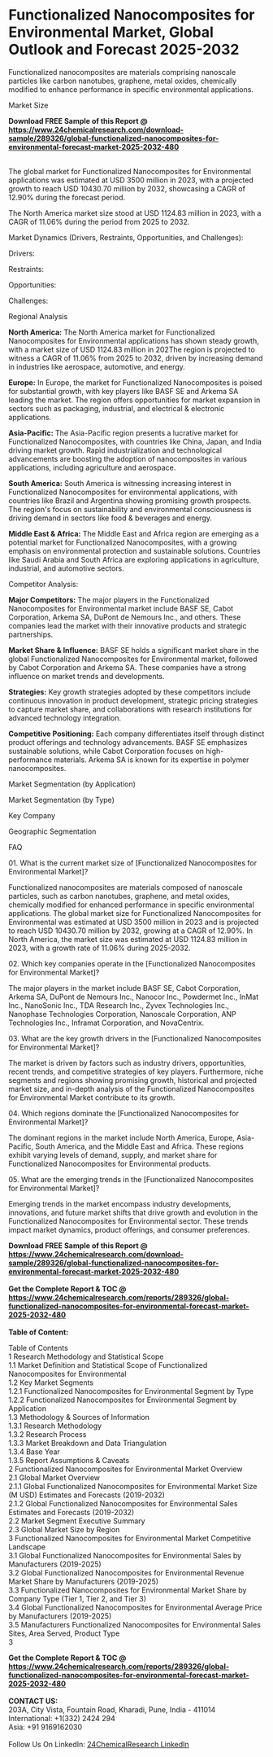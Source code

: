 <h1>Functionalized Nanocomposites for Environmental Market, Global Outlook and Forecast 2025-2032</h1><p>Functionalized nanocomposites are materials comprising nanoscale particles like carbon nanotubes, graphene, metal oxides, chemically modified to enhance performance in specific environmental applications.</p><p>
</p><p>
Market Size</p><div><b>Download FREE Sample of this Report @ 
            <a href="https://www.24chemicalresearch.com/download-sample/289326/global-functionalized-nanocomposites-for-environmental-forecast-market-2025-2032-480">
            https://www.24chemicalresearch.com/download-sample/289326/global-functionalized-nanocomposites-for-environmental-forecast-market-2025-2032-480</a></b></div><br><p>
</p><p>The global market for Functionalized Nanocomposites for Environmental applications was estimated at USD 3500 million in 2023, with a projected growth to reach USD 10430.70 million by 2032, showcasing a CAGR of 12.90% during the forecast period.</p><p>
</p><p>The North America market size stood at USD 1124.83 million in 2023, with a CAGR of 11.06% during the period from 2025 to 2032. </p><p>
Market Dynamics (Drivers, Restraints, Opportunities, and Challenges):</p><p>
Drivers:</p><p>
</p><p>
Restraints:</p><p>
</p><p>
Opportunities:</p><p>
</p><p>
Challenges:</p><p>
</p><p>
Regional Analysis</p><p>
</p><p><strong>North America:</strong> The North America market for Functionalized Nanocomposites for Environmental applications has shown steady growth, with a market size of USD 1124.83 million in 202The region is projected to witness a CAGR of 11.06% from 2025 to 2032, driven by increasing demand in industries like aerospace, automotive, and energy.</p><p>
</p><p><strong>Europe:</strong> In Europe, the market for Functionalized Nanocomposites is poised for substantial growth, with key players like BASF SE and Arkema SA leading the market. The region offers opportunities for market expansion in sectors such as packaging, industrial, and electrical &amp; electronic applications.</p><p>
</p><p><strong>Asia-Pacific:</strong> The Asia-Pacific region presents a lucrative market for Functionalized Nanocomposites, with countries like China, Japan, and India driving market growth. Rapid industrialization and technological advancements are boosting the adoption of nanocomposites in various applications, including agriculture and aerospace.</p><p>
</p><p><strong>South America:</strong> South America is witnessing increasing interest in Functionalized Nanocomposites for environmental applications, with countries like Brazil and Argentina showing promising growth prospects. The region's focus on sustainability and environmental consciousness is driving demand in sectors like food &amp; beverages and energy.</p><p>
</p><p><strong>Middle East &amp; Africa:</strong> The Middle East and Africa region are emerging as a potential market for Functionalized Nanocomposites, with a growing emphasis on environmental protection and sustainable solutions. Countries like Saudi Arabia and South Africa are exploring applications in agriculture, industrial, and automotive sectors.</p><p>
Competitor Analysis:</p><p>
</p><p><strong>Major Competitors:</strong> The major players in the Functionalized Nanocomposites for Environmental market include BASF SE, Cabot Corporation, Arkema SA, DuPont de Nemours Inc., and others. These companies lead the market with their innovative products and strategic partnerships.</p><p>
</p><p><strong>Market Share &amp; Influence:</strong> BASF SE holds a significant market share in the global Functionalized Nanocomposites for Environmental market, followed by Cabot Corporation and Arkema SA. These companies have a strong influence on market trends and developments.</p><p>
</p><p><strong>Strategies:</strong> Key growth strategies adopted by these competitors include continuous innovation in product development, strategic pricing strategies to capture market share, and collaborations with research institutions for advanced technology integration.</p><p>
</p><p><strong>Competitive Positioning:</strong> Each company differentiates itself through distinct product offerings and technology advancements. BASF SE emphasizes sustainable solutions, while Cabot Corporation focuses on high-performance materials. Arkema SA is known for its expertise in polymer nanocomposites.</p><p>
Market Segmentation (by Application)</p><p>
</p><p>
Market Segmentation (by Type)</p><p>
</p><p>
Key Company</p><p>
</p><p>
Geographic Segmentation</p><p>
</p><p>
FAQ</p><p>
01. What is the current market size of [Functionalized Nanocomposites for Environmental Market]?</p><p>
</p><p>Functionalized nanocomposites are materials composed of nanoscale particles, such as carbon nanotubes, graphene, and metal oxides, chemically modified for enhanced performance in specific environmental applications. The global market size for Functionalized Nanocomposites for Environmental was estimated at USD 3500 million in 2023 and is projected to reach USD 10430.70 million by 2032, growing at a CAGR of 12.90%. In North America, the market size was estimated at USD 1124.83 million in 2023, with a growth rate of 11.06% during 2025-2032.</p><p>
02. Which key companies operate in the [Functionalized Nanocomposites for Environmental Market]?</p><p>
</p><p>The major players in the market include BASF SE, Cabot Corporation, Arkema SA, DuPont de Nemours Inc., Nanocor Inc., Powdermet Inc., InMat Inc., NanoSonic Inc., TDA Research Inc., Zyvex Technologies Inc., Nanophase Technologies Corporation, Nanoscale Corporation, ANP Technologies Inc., Inframat Corporation, and NovaCentrix.</p><p>
03. What are the key growth drivers in the [Functionalized Nanocomposites for Environmental Market]?</p><p>
</p><p>The market is driven by factors such as industry drivers, opportunities, recent trends, and competitive strategies of key players. Furthermore, niche segments and regions showing promising growth, historical and projected market size, and in-depth analysis of the Functionalized Nanocomposites for Environmental Market contribute to its growth.</p><p>
04. Which regions dominate the [Functionalized Nanocomposites for Environmental Market]?</p><p>
</p><p>The dominant regions in the market include North America, Europe, Asia-Pacific, South America, and the Middle East and Africa. These regions exhibit varying levels of demand, supply, and market share for Functionalized Nanocomposites for Environmental products.</p><p>
05. What are the emerging trends in the [Functionalized Nanocomposites for Environmental Market]?</p><p>
</p><p>Emerging trends in the market encompass industry developments, innovations, and future market shifts that drive growth and evolution in the Functionalized Nanocomposites for Environmental sector. These trends impact market dynamics, product offerings, and consumer preferences.</p><div><b>Download FREE Sample of this Report @ 
            <a href="https://www.24chemicalresearch.com/download-sample/289326/global-functionalized-nanocomposites-for-environmental-forecast-market-2025-2032-480">
            https://www.24chemicalresearch.com/download-sample/289326/global-functionalized-nanocomposites-for-environmental-forecast-market-2025-2032-480</a></b></div><br><div><b>Get the Complete Report & TOC @ 
            <a href="https://www.24chemicalresearch.com/reports/289326/global-functionalized-nanocomposites-for-environmental-forecast-market-2025-2032-480">
            https://www.24chemicalresearch.com/reports/289326/global-functionalized-nanocomposites-for-environmental-forecast-market-2025-2032-480</a></b></div><br>
            <b>Table of Content:</b><p>Table of Contents<br />
1 Research Methodology and Statistical Scope<br />
1.1 Market Definition and Statistical Scope of Functionalized Nanocomposites for Environmental<br />
1.2 Key Market Segments<br />
1.2.1 Functionalized Nanocomposites for Environmental Segment by Type<br />
1.2.2 Functionalized Nanocomposites for Environmental Segment by Application<br />
1.3 Methodology & Sources of Information<br />
1.3.1 Research Methodology<br />
1.3.2 Research Process<br />
1.3.3 Market Breakdown and Data Triangulation<br />
1.3.4 Base Year<br />
1.3.5 Report Assumptions & Caveats<br />
2 Functionalized Nanocomposites for Environmental Market Overview<br />
2.1 Global Market Overview<br />
2.1.1 Global Functionalized Nanocomposites for Environmental Market Size (M USD) Estimates and Forecasts (2019-2032)<br />
2.1.2 Global Functionalized Nanocomposites for Environmental Sales Estimates and Forecasts (2019-2032)<br />
2.2 Market Segment Executive Summary<br />
2.3 Global Market Size by Region<br />
3 Functionalized Nanocomposites for Environmental Market Competitive Landscape<br />
3.1 Global Functionalized Nanocomposites for Environmental Sales by Manufacturers (2019-2025)<br />
3.2 Global Functionalized Nanocomposites for Environmental Revenue Market Share by Manufacturers (2019-2025)<br />
3.3 Functionalized Nanocomposites for Environmental Market Share by Company Type (Tier 1, Tier 2, and Tier 3)<br />
3.4 Global Functionalized Nanocomposites for Environmental Average Price by Manufacturers (2019-2025)<br />
3.5 Manufacturers Functionalized Nanocomposites for Environmental Sales Sites, Area Served, Product Type<br />
3</p><div><b>Get the Complete Report & TOC @ 
            <a href="https://www.24chemicalresearch.com/reports/289326/global-functionalized-nanocomposites-for-environmental-forecast-market-2025-2032-480">
            https://www.24chemicalresearch.com/reports/289326/global-functionalized-nanocomposites-for-environmental-forecast-market-2025-2032-480</a></b></div><br><b>CONTACT US:</b><br>
            203A, City Vista, Fountain Road, Kharadi, Pune, India - 411014<br>
            International: +1(332) 2424 294<br>
            Asia: +91 9169162030 <br><br>
            Follow Us On LinkedIn: <a href="https://www.linkedin.com/company/24chemicalresearch/">24ChemicalResearch LinkedIn</a>